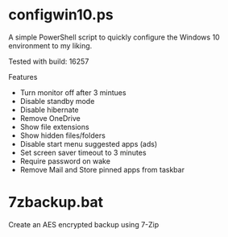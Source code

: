 # configwin10.ps
A simple PowerShell script to quickly configure the Windows 10 environment to my liking.

Tested with build: 16257

Features

* Turn monitor off after 3 mintues
* Disable standby mode
* Disable hibernate
* Remove OneDrive
* Show file extensions
* Show hidden files/folders
* Disable start menu suggested apps (ads)
* Set screen saver timeout to 3 minutes
* Require password on wake
* Remove Mail and Store pinned apps from taskbar

# 7zbackup.bat
Create an AES encrypted backup using 7-Zip

